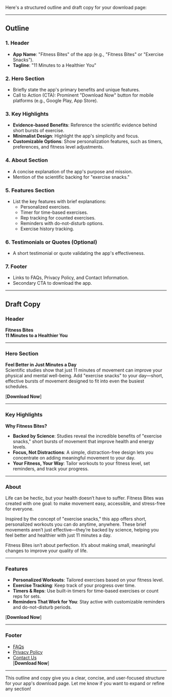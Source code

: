 Here's a structured outline and draft copy for your download page:  

---

## **Outline**  

### **1. Header**  
- **App Name**: "Fitness Bites"  of the app (e.g., "Fitness Bites" or "Exercise Snacks").  
- **Tagline**: "11 Minutes to a Healthier You"  

### **2. Hero Section**  
- Briefly state the app's primary benefits and unique features.  
- Call to Action (CTA): Prominent "Download Now" button for mobile platforms (e.g., Google Play, App Store).  

### **3. Key Highlights**  
- **Evidence-based Benefits**: Reference the scientific evidence behind short bursts of exercise.  
- **Minimalist Design**: Highlight the app's simplicity and focus.  
- **Customizable Options**: Show personalization features, such as timers, preferences, and fitness level adjustments.  

### **4. About Section**  
- A concise explanation of the app's purpose and mission.  
- Mention of the scientific backing for "exercise snacks."  

### **5. Features Section**  
- List the key features with brief explanations:  
  - Personalized exercises.  
  - Timer for time-based exercises.  
  - Rep tracking for counted exercises.  
  - Reminders with do-not-disturb options.  
  - Exercise history tracking.  

### **6. Testimonials or Quotes (Optional)**  
- A short testimonial or quote validating the app's effectiveness.  

### **7. Footer**  
- Links to FAQs, Privacy Policy, and Contact Information.  
- Secondary CTA to download the app.  

---

## **Draft Copy**  

### **Header**  
**Fitness Bites**  
**11 Minutes to a Healthier You**  

---

### **Hero Section**  
**Feel Better in Just Minutes a Day**  
Scientific studies show that just 11 minutes of movement can improve your physical and mental well-being. Add "exercise snacks" to your day—short, effective bursts of movement designed to fit into even the busiest schedules.  

[**Download Now**]  

---

### **Key Highlights**  
**Why Fitness Bites?**  
- **Backed by Science**: Studies reveal the incredible benefits of "exercise snacks," short bursts of movement that improve health and energy levels.  
- **Focus, Not Distractions**: A simple, distraction-free design lets you concentrate on adding meaningful movement to your day.  
- **Your Fitness, Your Way**: Tailor workouts to your fitness level, set reminders, and track your progress.  

---

### **About**  
Life can be hectic, but your health doesn’t have to suffer. Fitness Bites was created with one goal: to make movement easy, accessible, and stress-free for everyone.  

Inspired by the concept of "exercise snacks," this app offers short, personalized workouts you can do anytime, anywhere. These brief movements aren’t just effective—they’re backed by science, helping you feel better and healthier with just 11 minutes a day.  

Fitness Bites isn’t about perfection. It’s about making small, meaningful changes to improve your quality of life.  

---

### **Features**  
- **Personalized Workouts**: Tailored exercises based on your fitness level.  
- **Exercise Tracking**: Keep track of your progress over time.  
- **Timers & Reps**: Use built-in timers for time-based exercises or count reps for sets.  
- **Reminders That Work for You**: Stay active with customizable reminders and do-not-disturb periods.  

[**Download Now**]  

---

### **Footer**  
- [FAQs](#)  
- [Privacy Policy](#)  
- [Contact Us](#)  
[**Download Now**]  

--- 

This outline and copy give you a clear, concise, and user-focused structure for your app's download page. Let me know if you want to expand or refine any section!